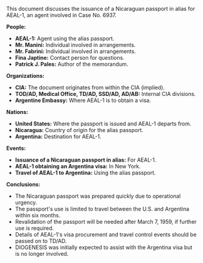This document discusses the issuance of a Nicaraguan passport in alias for AEAL-1, an agent involved in Case No. 6937.

**People:**

*   **AEAL-1:** Agent using the alias passport.
*   **Mr. Manini:** Individual involved in arrangements.
*   **Mr. Fabrini:** Individual involved in arrangements.
*   **Fina Japtine:** Contact person for questions.
*   **Patrick J. Pales:** Author of the memorandum.

**Organizations:**

*   **CIA:** The document originates from within the CIA (implied).
*   **TOD/AD, Medical Office, TD/AD, SSD/AD, AD/AB:** Internal CIA divisions.
*   **Argentine Embassy:** Where AEAL-1 is to obtain a visa.

**Nations:**

*   **United States:** Where the passport is issued and AEAL-1 departs from.
*   **Nicaragua:** Country of origin for the alias passport.
*   **Argentina:** Destination for AEAL-1.

**Events:**

*   **Issuance of a Nicaraguan passport in alias:** For AEAL-1.
*   **AEAL-1 obtaining an Argentina visa:** In New York.
*   **Travel of AEAL-1 to Argentina:** Using the alias passport.

**Conclusions:**

*   The Nicaraguan passport was prepared quickly due to operational urgency.
*   The passport's use is limited to travel between the U.S. and Argentina within six months.
*   Revalidation of the passport will be needed after March 7, 1959, if further use is required.
*   Details of AEAL-1's visa procurement and travel control events should be passed on to TD/AD.
*   DIOGENESIS was initially expected to assist with the Argentina visa but is no longer involved.